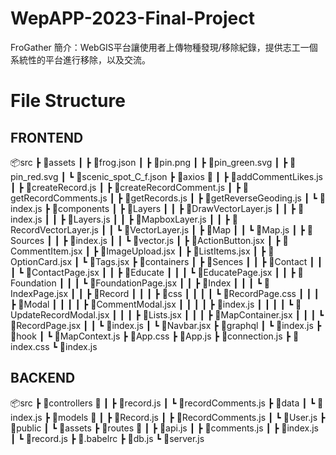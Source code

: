 # WepAPP-2023-Final-Project

FroGather
簡介：WebGIS平台讓使用者上傳物種發現/移除紀錄，提供志工一個系統性的平台進行移除，以及交流。

# File Structure
## FRONTEND
📦src
 ┣ 📂assets <!--local data-->
 ┃ ┣ 📜frog.json
 ┃ ┣ 📜pin.png
 ┃ ┣ 📜pin_green.svg
 ┃ ┣ 📜pin_red.svg
 ┃ ┗ 📜scenic_spot_C_f.json
 ┣ 📂axios <!--前端向後端拿資料的interface(POST, GET, ...)--> 📌
 ┃ ┣ 📜addCommentLikes.js
 ┃ ┣ 📜createRecord.js
 ┃ ┣ 📜createRecordComment.js
 ┃ ┣ 📜getRecordComments.js
 ┃ ┣ 📜getRecords.js
 ┃ ┣ 📜getReverseGeoding.js
 ┃ ┗ 📜index.js
 ┣ 📂components <!--定義泛用的元件，可重複使用(ex: Button, Card, ...)-->
 ┃ ┣ 📂Layers
 ┃ ┃ ┣ 📜DrawVectorLayer.js
 ┃ ┃ ┣ 📜index.js
 ┃ ┃ ┣ 📜Layers.js
 ┃ ┃ ┣ 📜MapboxLayer.js
 ┃ ┃ ┣ 📜RecordVectorLayer.js
 ┃ ┃ ┗ 📜VectorLayer.js
 ┃ ┣ 📂Map
 ┃ ┃ ┗ 📜Map.js
 ┃ ┣ 📂Sources
 ┃ ┃ ┣ 📜index.js
 ┃ ┃ ┗ 📜vector.js
 ┃ ┣ 📜ActionButton.jsx
 ┃ ┣ 📜CommentItem.jsx
 ┃ ┣ 📜ImageUpload.jsx
 ┃ ┣ 📜ListItems.jsx
 ┃ ┣ 📜OptionCard.jsx
 ┃ ┗ 📜Tags.jsx
 ┣ 📂containers <!--定義呈現資料的元件-->
 ┃ ┣ 📂Sences <!--大家在不同頁面接著往下寫-->
 ┃ ┃ ┣ 📂Contact
 ┃ ┃ ┃ ┗ 📜ContactPage.jsx
 ┃ ┃ ┣ 📂Educate
 ┃ ┃ ┃ ┗ 📜EducatePage.jsx
 ┃ ┃ ┣ 📂Foundation
 ┃ ┃ ┃ ┗ 📜FoundationPage.jsx
 ┃ ┃ ┣ 📂Index
 ┃ ┃ ┃ ┗ 📜IndexPage.jsx
 ┃ ┃ ┣ 📂Record
 ┃ ┃ ┃ ┣ 📂css
 ┃ ┃ ┃ ┃ ┗ 📜RecordPage.css
 ┃ ┃ ┃ ┣ 📂Modal
 ┃ ┃ ┃ ┃ ┣ 📜CommentModal.jsx
 ┃ ┃ ┃ ┃ ┣ 📜index.js
 ┃ ┃ ┃ ┃ ┗ 📜UpdateRecordModal.jsx
 ┃ ┃ ┃ ┣ 📜Lists.jsx
 ┃ ┃ ┃ ┣ 📜MapContainer.jsx
 ┃ ┃ ┃ ┗ 📜RecordPage.jsx
 ┃ ┃ ┗ 📜index.js
 ┃ ┗ 📜Navbar.jsx
 ┣ 📂graphql <!--?-->
 ┃ ┗ 📜index.js
 ┣ 📂hook  <!--Context-->
 ┃ ┗ 📜MapContext.js
 ┣ 📜App.css
 ┣ 📜App.js
 ┣ 📜connection.js <!--連接後端-->
 ┣ 📜index.css <!--整個網站的CSS設定-->
 ┗ 📜index.js

## BACKEND
<!--db link: https://www.mongodb.com/-->
<!--註冊完DB後，複製.env.default改成.env，把裡面的MONGO_URL環境變數填上自己mongodb的token-->
📦src
 ┣ 📂controllers <!--interface用到的functions--> 📌
 ┃ ┣ 📜record.js
 ┃ ┗ 📜recordComments.js
 ┣ 📂data <!--local data-->
 ┃ ┗ 📜index.js
 ┣ 📂models <!--建立DB Schema--> 📌
 ┃ ┣ 📜Record.js
 ┃ ┣ 📜RecordComments.js
 ┃ ┗ 📜User.js
 ┣ 📂public 
 ┃ ┗ 📂assets 
 ┣ 📂routes <!--後端接前端的interface--> 📌
 ┃ ┣ 📜api.js <!--整合這些路徑的檔案-->
 ┃ ┣ 📜comments.js
 ┃ ┣ 📜index.js
 ┃ ┗ 📜record.js <!--往下擴增檔案寫路徑-->
 ┣ 📜.babelrc
 ┣ 📜db.js <!--Create db connection-->
 ┗ 📜server.js <!--Create server connection-->